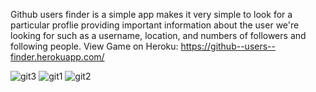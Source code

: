 Github users finder is a simple app makes it very simple to look for a particular proflie providing important information about the user we're looking for such as a username, location, and numbers of followers and following people.
View Game on Heroku: https://github--users--finder.herokuapp.com/

![git3](https://user-images.githubusercontent.com/62153882/117664572-c841ee80-b156-11eb-8ebf-aa0162842b6e.PNG)
![git1](https://user-images.githubusercontent.com/62153882/117664582-cc6e0c00-b156-11eb-9f4a-d40780846e99.PNG)
![git2](https://user-images.githubusercontent.com/62153882/117664589-cd9f3900-b156-11eb-954a-24f6e602044c.PNG)

